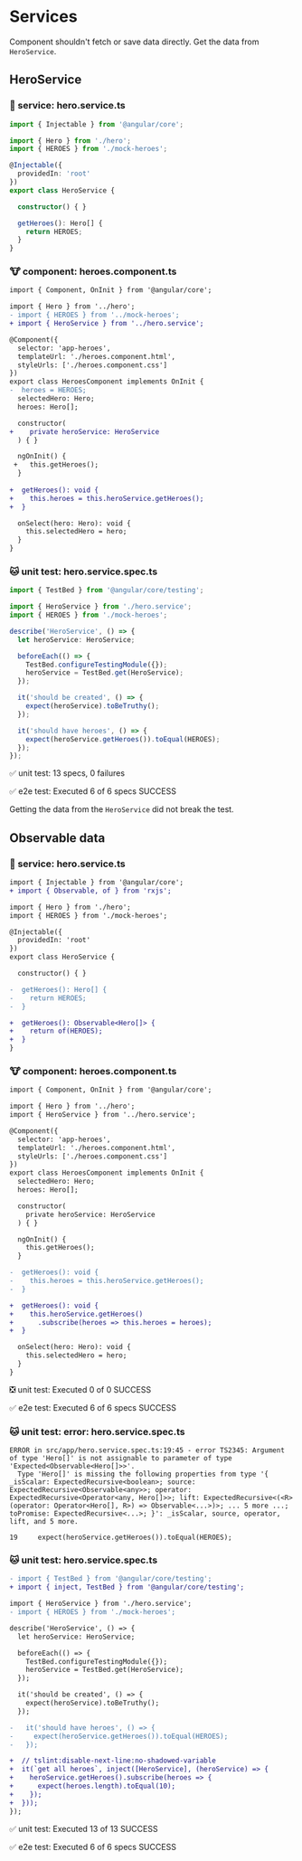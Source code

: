 # Services
Component shouldn't fetch or save data directly. Get the data from `HeroService`.

## HeroService

### :ant: service: hero.service.ts
```typescript
import { Injectable } from '@angular/core';

import { Hero } from './hero';
import { HEROES } from './mock-heroes';

@Injectable({
  providedIn: 'root'
})
export class HeroService {

  constructor() { }

  getHeroes(): Hero[] {
    return HEROES;
  }
}
```

### :cow: component: heroes.component.ts
```diff
import { Component, OnInit } from '@angular/core';

import { Hero } from '../hero';
- import { HEROES } from '../mock-heroes';
+ import { HeroService } from '../hero.service';

@Component({
  selector: 'app-heroes',
  templateUrl: './heroes.component.html',
  styleUrls: ['./heroes.component.css']
})
export class HeroesComponent implements OnInit {
-  heroes = HEROES;
  selectedHero: Hero;
  heroes: Hero[];

  constructor(
+    private heroService: HeroService
  ) { }

  ngOnInit() {
 +   this.getHeroes();
  }
  
+  getHeroes(): void {
+    this.heroes = this.heroService.getHeroes();
+  }

  onSelect(hero: Hero): void {
    this.selectedHero = hero;
  }
}
```

### :cat: unit test: hero.service.spec.ts
```typescript
import { TestBed } from '@angular/core/testing';

import { HeroService } from './hero.service';
import { HEROES } from './mock-heroes';

describe('HeroService', () => {
  let heroService: HeroService;

  beforeEach(() => {
    TestBed.configureTestingModule({});
    heroService = TestBed.get(HeroService);
  });

  it('should be created', () => {
    expect(heroService).toBeTruthy();
  });

  it('should have heroes', () => {
    expect(heroService.getHeroes()).toEqual(HEROES);
  });
});
```

:white_check_mark: unit test: 13 specs, 0 failures

:white_check_mark: e2e test: Executed 6 of 6 specs SUCCESS

Getting the data from the `HeroService` did not break the test.

## Observable data

### :ant: service: hero.service.ts
```diff
import { Injectable } from '@angular/core';
+ import { Observable, of } from 'rxjs';

import { Hero } from './hero';
import { HEROES } from './mock-heroes';

@Injectable({
  providedIn: 'root'
})
export class HeroService {

  constructor() { }

-  getHeroes(): Hero[] {
-    return HEROES;
-  }

+  getHeroes(): Observable<Hero[]> {
+    return of(HEROES);
+  }
}
```

### :cow: component: heroes.component.ts
```diff
import { Component, OnInit } from '@angular/core';

import { Hero } from '../hero';
import { HeroService } from '../hero.service';

@Component({
  selector: 'app-heroes',
  templateUrl: './heroes.component.html',
  styleUrls: ['./heroes.component.css']
})
export class HeroesComponent implements OnInit {
  selectedHero: Hero;
  heroes: Hero[];

  constructor(
    private heroService: HeroService
  ) { }

  ngOnInit() {
    this.getHeroes();
  }

-  getHeroes(): void {
-    this.heroes = this.heroService.getHeroes();
-  }

+  getHeroes(): void {
+    this.heroService.getHeroes()
+      .subscribe(heroes => this.heroes = heroes);
+  }

  onSelect(hero: Hero): void {
    this.selectedHero = hero;
  }
}
``` 

:negative_squared_cross_mark: unit test: Executed 0 of 0 SUCCESS

:white_check_mark: e2e test: Executed 6 of 6 specs SUCCESS

### :cat: unit test: error: hero.service.spec.ts
```text
ERROR in src/app/hero.service.spec.ts:19:45 - error TS2345: Argument of type 'Hero[]' is not assignable to parameter of type 'Expected<Observable<Hero[]>>'.
  Type 'Hero[]' is missing the following properties from type '{ _isScalar: ExpectedRecursive<boolean>; source: ExpectedRecursive<Observable<any>>; operator: ExpectedRecursive<Operator<any, Hero[]>>; lift: ExpectedRecursive<(<R>(operator: Operator<Hero[], R>) => Observable<...>)>; ... 5 more ...; toPromise: ExpectedRecursive<...>; }': _isScalar, source, operator, lift, and 5 more.

19     expect(heroService.getHeroes()).toEqual(HEROES);
```
### :cat: unit test: hero.service.spec.ts

```diff
- import { TestBed } from '@angular/core/testing';
+ import { inject, TestBed } from '@angular/core/testing';

import { HeroService } from './hero.service';
- import { HEROES } from './mock-heroes';

describe('HeroService', () => {
  let heroService: HeroService;

  beforeEach(() => {
    TestBed.configureTestingModule({});
    heroService = TestBed.get(HeroService);
  });

  it('should be created', () => {
    expect(heroService).toBeTruthy();
  });

-   it('should have heroes', () => {
-     expect(heroService.getHeroes()).toEqual(HEROES);
-   });

+  // tslint:disable-next-line:no-shadowed-variable
+  it(`get all heroes`, inject([HeroService], (heroService) => {
+    heroService.getHeroes().subscribe(heroes => {
+      expect(heroes.length).toEqual(10);
+    });
+  }));
});
```

:white_check_mark: unit test: Executed 13 of 13 SUCCESS

:white_check_mark: e2e test: Executed 6 of 6 specs SUCCESS
